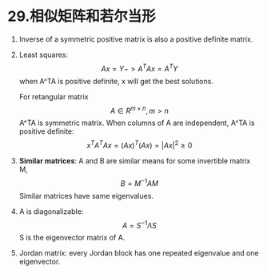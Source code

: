 # 29.相似矩阵和若尔当形

1. Inverse of a symmetric positive matrix is also a positive definite matrix.

2. Least squares: 
   $$
   Ax=Y->A^TAx=A^TY
   $$
   when A^TA is positive definite, x will get the best solutions.

   For retangular matrix
   $$
   A\in R^{m\times n},m>n
   $$
   A^TA is symmetric matrix. When columns of A are independent, A^TA is positive definite:
   $$
   x^TA^TAx=(Ax)^T(Ax)=|Ax|^2\geq 0
   $$

3. **Similar matrices**: A and B are similar means for some invertible matrix M,
   $$
   B=M^{-1}AM
   $$
   Similar matrices have same eigenvalues.

4. A is diagonalizable:
   $$
   A=S^{-1}\Lambda S
   $$
   S is the eigenvector matrix of A.

5. Jordan matrix: every Jordan block has one repeated eigenvalue and one eigenvector.
